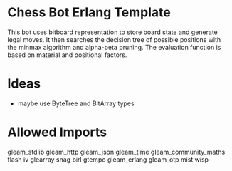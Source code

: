 # Chess Bot Erlang Template

This bot uses bitboard representation to store board state and generate legal moves.
It then searches the decision tree of possible positions with the minmax algorithm and alpha-beta pruning.
The evaluation function is based on material and positional factors.


# Ideas
- maybe use ByteTree and BitArray types

# Allowed Imports

gleam_stdlib
gleam_http
gleam_json
gleam_time
gleam_community_maths
flash
iv
glearray
snag
birl
gtempo
gleam_erlang
gleam_otp
mist
wisp
